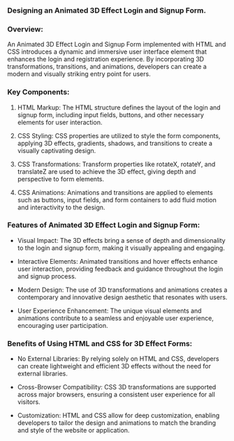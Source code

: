 ### Designing an Animated 3D Effect Login and Signup Form.

### Overview:
An Animated 3D Effect Login and Signup Form implemented with HTML and CSS introduces a dynamic and immersive user interface element that enhances the login and registration experience. By incorporating 3D transformations, transitions, and animations, developers can create a modern and visually striking entry point for users.

### Key Components:
1. HTML Markup: The HTML structure defines the layout of the login and signup form, including input fields, buttons, and other necessary elements for user interaction.

2. CSS Styling: CSS properties are utilized to style the form components, applying 3D effects, gradients, shadows, and transitions to create a visually captivating design.

3. CSS Transformations: Transform properties like rotateX, rotateY, and translateZ are used to achieve the 3D effect, giving depth and perspective to form elements.

4. CSS Animations: Animations and transitions are applied to elements such as buttons, input fields, and form containers to add fluid motion and interactivity to the design.

### Features of Animated 3D Effect Login and Signup Form:
- Visual Impact: The 3D effects bring a sense of depth and dimensionality to the login and signup form, making it visually appealing and engaging.

- Interactive Elements: Animated transitions and hover effects enhance user interaction, providing feedback and guidance throughout the login and signup process.

- Modern Design: The use of 3D transformations and animations creates a contemporary and innovative design aesthetic that resonates with users.

- User Experience Enhancement: The unique visual elements and animations contribute to a seamless and enjoyable user experience, encouraging user participation.

### Benefits of Using HTML and CSS for 3D Effect Forms:
- No External Libraries: By relying solely on HTML and CSS, developers can create lightweight and efficient 3D effects without the need for external libraries.

- Cross-Browser Compatibility: CSS 3D transformations are supported across major browsers, ensuring a consistent user experience for all visitors.

- Customization: HTML and CSS allow for deep customization, enabling developers to tailor the design and animations to match the branding and style of the website or application.
